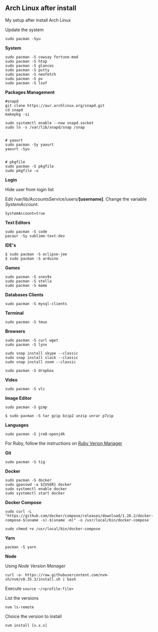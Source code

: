 ## Arch Linux after install
My setup after install Arch Linux

Update the system
```shell
sudo pacman -Syu
```
<a id="system"></a>
**System**
```shell
sudo pacman -S cowsay fortune-mod
sudo pacman -S htop
sudo pacman -S glances
sudo pacman -S putty
sudo pacman -S neofetch
sudo pacman -S pv
sudo pacman -S lsof
```

<a id="packages"></a>
**Packages Management**
```shell
#snapd
git clone https://aur.archlinux.org/snapd.git
cd snapd
makepkg -si

sudo systemctl enable --now snapd.socket
sudo ln -s /var/lib/snapd/snap /snap


# yaourt
sudo pacman -Sy yaourt
yaourt -Syu


# pkgfile
sudo pacman -S pkgfile
sudo pkgfile -u
```

**Login**

Hide user from login list

Edit /var/lib/AccountsService/users/**[username]**. Change the variable _SystemAccount_.
```
SystemAccount=true
```

**Text Editors**
```
sudo pacman -S code
pacaur -Sy sublime-text-dev
```

**IDE's**
```
$ sudo pacman -S eclipse-jee
$ sudo pacman -S arduino
```

<a id="games"></a>
**Games**
```shell
sudo pacman -S snes9x
sudo pacman -S stella
sudo pacman -S mame
```

<a id="databases"></a>
**Databases Clients**
```
sudo pacman -S mysql-clients
```

<a id="terminal"></a>
**Terminal**
```
sudo pacman -S tmux
```

<a id="browser"></a>
**Browsers**
```shell
sudo pacman -S curl wget
sudo pacman -S lynx
```


```shell
sudo snap install skype --classic 
sudo snap install slack --classic 
sudo snap install zoom --classic 
```

```shell
sudo pacman -S dropbox 
```

<a id="video"></a>
**Video**
```shell
sudo pacman -S vlc
```

**Image Editor**
```
sudo pacman -S gimp
```

```
$ sudo pacman -S tar gzip bzip2 unzip unrar p7zip
```

**Languages**
```
sudo pacman -S jre8-openjdk
```

For Ruby, follow the instructions on [Ruby Verion Manager](https://rvm.io/rvm/install)

**Git**
```
sudo pacman -S tig
```

<a id="docker"></a>
**Docker**
```shell
sudo pacman -S docker
sudo gpasswd -a ${USER} docker
sudo systemctl enable docker
sudo systemctl start docker
```

**Docker Compose**
```shell
sudo curl -L "https://github.com/docker/compose/releases/download/1.26.2/docker-compose-$(uname -s)-$(uname -m)" -o /usr/local/bin/docker-compose

sudo chmod +x /usr/local/bin/docker-compose
```

<a id="jspackage"></a>
**Yarn**
```shell
pacman -S yarn
```

**Node**

Using _Node Version Manager_
```shell
curl -o- https://raw.githubusercontent.com/nvm-sh/nvm/v0.35.3/install.sh | bash
```

Execute  `source ~/<profile-file>`

List the versions
```
nvm ls-remote
```

Choice the version to install
```
nvm install [x.x.x]
```
